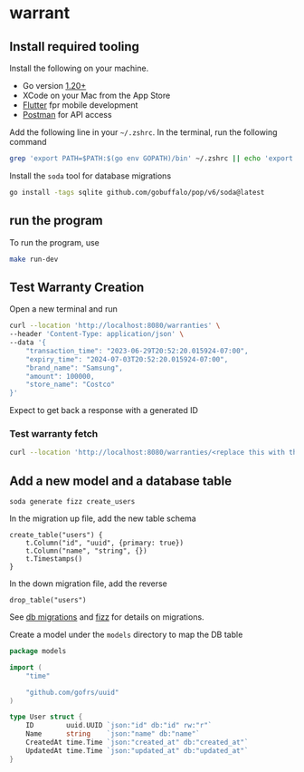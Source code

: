 # warrant

## Install required tooling

Install the following on your machine.

- Go version [1.20+](https://go.dev/doc/install)
- XCode on your Mac from the App Store
- [Flutter](https://docs.flutter.dev/get-started/install) fpr mobile development
- [Postman](https://www.postman.com/downloads/) for API access

Add the following line in your `~/.zshrc`. In the terminal, run the following command

```bash
grep 'export PATH=$PATH:$(go env GOPATH)/bin' ~/.zshrc || echo 'export PATH=$PATH:$(go env GOPATH)/bin' >> ~/.zshrc
```

Install the `soda` tool for database migrations

```bash
go install -tags sqlite github.com/gobuffalo/pop/v6/soda@latest
```

## run the program

To run the program, use

```bash
make run-dev
```

## Test Warranty Creation

Open a new terminal and run

```bash
curl --location 'http://localhost:8080/warranties' \
--header 'Content-Type: application/json' \
--data '{
    "transaction_time": "2023-06-29T20:52:20.015924-07:00",
    "expiry_time": "2024-07-03T20:52:20.015924-07:00",
    "brand_name": "Samsung",
    "amount": 100000,
    "store_name": "Costco"
}'
```

Expect to get back a response with a generated ID

### Test warranty fetch

```bash
curl --location 'http://localhost:8080/warranties/<replace this with the ID from the previous step>'
```

## Add a new model and a database table

```
soda generate fizz create_users
```

In the migration up file, add the new table schema

```fizz
create_table("users") {
    t.Column("id", "uuid", {primary: true})
    t.Column("name", "string", {})
    t.Timestamps()
}

```

In the down migration file, add the reverse

```fizz
drop_table("users")
```

See [db migrations](https://gobuffalo.io/documentation/database/migrations/) and [fizz](https://gobuffalo.io/documentation/database/fizz/) for details on migrations.

Create a model under the `models` directory to map the DB table

```go
package models

import (
	"time"

	"github.com/gofrs/uuid"
)

type User struct {
	ID        uuid.UUID `json:"id" db:"id" rw:"r"`
	Name      string    `json:"name" db:"name"`
	CreatedAt time.Time `json:"created_at" db:"created_at"`
	UpdatedAt time.Time `json:"updated_at" db:"updated_at"`
}

```
